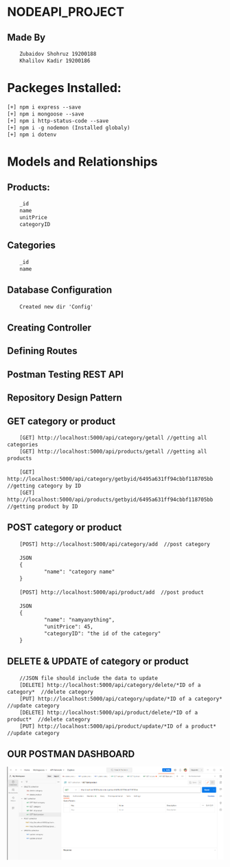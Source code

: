 # NODEAPI_PROJECT
## Made By
        Zubaidov Shohruz 19200188
        Khalilov Kadir 19200186

# Packeges Installed:

    [+] npm i express --save
    [+] npm i mongoose --save
    [+] npm i http-status-code --save
    [+] npm i -g nodemon (Installed globaly)
    [+] npm i dotenv

# Models and Relationships

##  Products:
        _id
        name
        unitPrice
        categoryID

##  Categories
        _id
        name


##  Database Configuration
        Created new dir 'Config'

##  Creating Controller
##  Defining Routes
##  Postman Testing REST API
##  Repository Design Pattern
##  GET category or product
        [GET] http://localhost:5000/api/category/getall //getting all categories
        [GET] http://localhost:5000/api/products/getall //getting all products

        [GET] http://localhost:5000/api/category/getbyid/6495a631ff94cbbf118705bb     //getting category by ID
        [GET] http://localhost:5000/api/products/getbyid/6495a631ff94cbbf118705bb     //getting product by ID

## POST category or product
        [POST] http://localhost:5000/api/category/add  //post category
        
        JSON
        {
                "name": "category name"
        }

        [POST] http://localhost:5000/api/product/add  //post product

        JSON
        {
                "name": "namyanything",
                "unitPrice": 45,
                "categoryID": "the id of the category"
        }

## DELETE & UPDATE of category or product
        //JSON file should include the data to update
        [DELETE] http://localhost:5000/api/category/delete/*ID of a category*  //delete category
        [PUT] http://localhost:5000/api/category/update/*ID of a category*  //update category
        [DELETE] http://localhost:5000/api/product/delete/*ID of a product*  //delete category
        [PUT] http://localhost:5000/api/product/update/*ID of a product*  //update category

## OUR POSTMAN DASHBOARD
<p align="center">
<img src="https://github.com/Zubaidov/NODEAPI_PROJECT/blob/main/POSTMAN.png?raw=true" width="1000" alt="accessibility text">
</p>